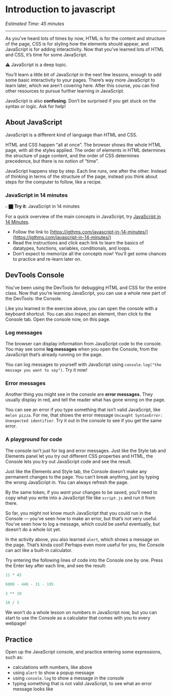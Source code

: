 # Introduction to javascript

*Estimated Time: 45 minutes*

---

As you’ve heard lots of times by now, HTML is for the content and structure of the page, CSS is for styling how the elements should appear, and JavaScript is for adding interactivity. Now that you’ve learned lots of HTML and CSS, it’s time for some JavaScript.

<aside>


⚠️ JavaScript is a deep topic.

You’ll learn a little bit of JavaScript in the next few lessons, enough to add some basic interactivity to your pages. There’s way more JavaScript to learn later, which we aren’t covering here. After this course, you can find other resources to pursue further learning in JavaScript.

JavaScript is also **confusing**. Don’t be surprised if you get stuck on the syntax or logic. Ask for help!

</aside>

## About JavaScript

JavaScript is a different kind of language than HTML and CSS.

HTML and CSS happen “all at once”. The browser shows the whole HTML page, with all the styles applied. The order of elements in HTML determines the structure of page content, and the order of CSS determines precedence, but there is no notion of “time”.

JavaScript happens step by step. Each line runs, one after the other. Instead of thinking in terms of the structure of the page, instead you think about steps for the computer to follow, like a recipe.

### JavaScript in 14 minutes

<aside>


👉🏿 **Try it**: JavaScript in 14 minutes

For a quick overview of the main concepts in JavaScript, try [JavaScript in 14 Minutes](https://jgthms.com/javascript-in-14-minutes/).

- Follow the link to [https://jgthms.com/javascript-in-14-minutes/](https://jgthms.com/javascript-in-14-minutes/)
- Read the instructions and click each link to learn the basics of datatypes, functions, variables, conditionals, and loops.
- Don’t expect to memorize all the concepts now! You’ll get some chances to practice and re-learn later on.
</aside>

## DevTools Console

You’ve been using the DevTools for debugging HTML and CSS for the entire class. Now that you’re learning JavaScript, you can use a whole new part of the DevTools: the Console.

Like you learned in the exercise above, you can open the console with a keyboard shortcut. You can also inspect an element, then click to the Console tab. Open the console now, on this page.

### Log messages

The browser can display information from JavaScript code to the console. You may see some **log messages** when you open the Console, from the JavaScript that’s already running on the page.

You can log messages to yourself with JavaScript using `console.log("the message you want to say")`. Try it now!

### Error messages

Another thing you might see in the console are **error messages.** They usually display in red, and tell the reader what has gone wrong on the page.

You can see an error if you type something that isn’t valid JavaScript, like `melon pizza`. For me, that shows the error message `Uncaught SyntaxError: Unexpected identifier`. Try it out in the console to see if you get the same error.

### A playground for code

The console isn’t just for log and error messages. Just like the Style tab and Elements panel let you try out different CSS properties and HTML, the Console lets you try out JavaScript code and see the result.

Just like the Elements and Style tab, the Console doesn’t make any permanent changes to the page. You can’t break anything, just by typing the wrong JavaScript in. You can always refresh the page.

By the same token, if you *want* your changes to be saved, you’ll need to copy what you write into a JavaScript file like `script.js` and run it from there.

So far, you might not know much JavaScript that you could run in the Console — you’ve seen how to make an error, but that’s not very useful. You’ve seen how to log a message, which could be useful eventually, but doesn’t do a whole lot yet. 

In the activity above, you also learned `alert`, which shows a message on the page. That’s kinda cool! Perhaps even more useful for you, the Console can act like a built-in calculator.

Try entering the following lines of code into the Console one by one. Press the Enter key after each line, and see the result:

```javascript
11 * 45

6000 - 440 - 31 - 195

2 ** 10

18 / 3
```

We won’t do a whole lesson on numbers in JavaScript now, but you can start to use the Console as a calculator that comes with you to every webpage!

## Practice

Open up the JavaScript console, and practice entering some expressions, such as:
- calculations with numbers, like above
- using `alert` to show a popup message
- using `console.log` to show a message in the console
- typing something that is not valid JavaScript, to see what an error message
    looks like
